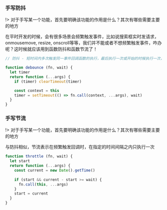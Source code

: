 ### 手写防抖
!> 对于手写某一个功能，首先要明确该功能的作用是什么？其次有哪些需要主要的地方


在平时开发的时候，会有很多场景会频繁触发事件，比如说搜索框实时发请求，onmousemove, resize, onscroll等等，我们并不能或者不想频繁触发事件，咋办呢？这时候就应该用到函数防抖和函数节流了！

```javascript
// 防抖 - 短时间内多次触发同一事件回调函数的执行，最后执行一次或开始的时候执行一次，中途的不执行

function debounce (fn, wait) {
  let timer
  return function (...args) {
    if (timer) clearTimeout(timer)

    const context = this
    timer = setTimeout(() => fn.call(context, ...args), wait)
  }
}
```

### 手写节流
!> 对于手写某一个功能，首先要明确该功能的作用是什么？其次有哪些需要主要的地方

与防抖相似，节流表示在频繁触发回调时，在指定的时间间隔之内只执行一次

```javascript
function throttle (fn, wait) {
  let start
  return function (...args) {
    const current = new Date().getTime()
    
    if (start && current - start >= wait) {
      fn.call(this, ...args)
    }
    start = current
  }
}
```